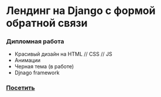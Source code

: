 # Лендинг на Django с формой обратной связи

### Дипломная работа

- Красивый дизайн на HTML // CSS // JS
- Анимации
- Черная тема (в работе)
- Djnago framework

### [Посетить](https://sanfranko.github.io/landing-kinomad/)
